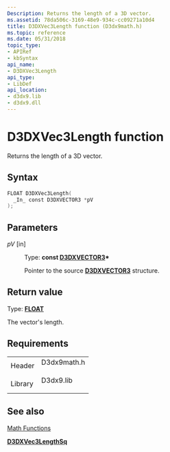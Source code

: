```yaml
---
Description: Returns the length of a 3D vector.
ms.assetid: 78da506c-3169-48e9-934c-cc09271a10d4
title: D3DXVec3Length function (D3dx9math.h)
ms.topic: reference
ms.date: 05/31/2018
topic_type: 
- APIRef
- kbSyntax
api_name: 
- D3DXVec3Length
api_type: 
- LibDef
api_location: 
- d3dx9.lib
- d3dx9.dll
---
```


# D3DXVec3Length function

Returns the length of a 3D vector.

## Syntax


```C++
FLOAT D3DXVec3Length(
  _In_ const D3DXVECTOR3 *pV
);
```



## Parameters

<dl> <dt>

*pV* \[in\]
</dt> <dd>

Type: **const [**D3DXVECTOR3**](d3dxvector3.md)\***

Pointer to the source [**D3DXVECTOR3**](d3dxvector3.md) structure.

</dd> </dl>

## Return value

Type: **[**FLOAT**](../winprog/windows-data-types.md)**

The vector's length.

## Requirements



|                    |                                                                                        |
|--------------------|----------------------------------------------------------------------------------------|
| Header<br/>  | <dl> <dt>D3dx9math.h</dt> </dl> |
| Library<br/> | <dl> <dt>D3dx9.lib</dt> </dl>   |



## See also

<dl> <dt>

[Math Functions](dx9-graphics-reference-d3dx-functions-math.md)
</dt> <dt>

[**D3DXVec3LengthSq**](d3dxvec3lengthsq.md)
</dt> </dl>

 

 